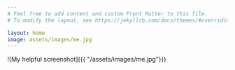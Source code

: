 ```yaml
---
# Feel free to add content and custom Front Matter to this file.
# To modify the layout, see https://jekyllrb.com/docs/themes/#overriding-theme-defaults

layout: home
image: assets/images/me.jpg
---
```


![My helpful screenshot]({{ "/assets/images/me.jpg"}})

<!-- {% if page.image %}
<center>
    <img src="{{site.baseurl}}/{{page.image}}" width="400" height="600">
</center>
{% endif %} -->